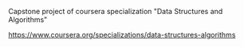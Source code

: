 Capstone project of coursera specialization "Data Structures and Algorithms"

https://www.coursera.org/specializations/data-structures-algorithms